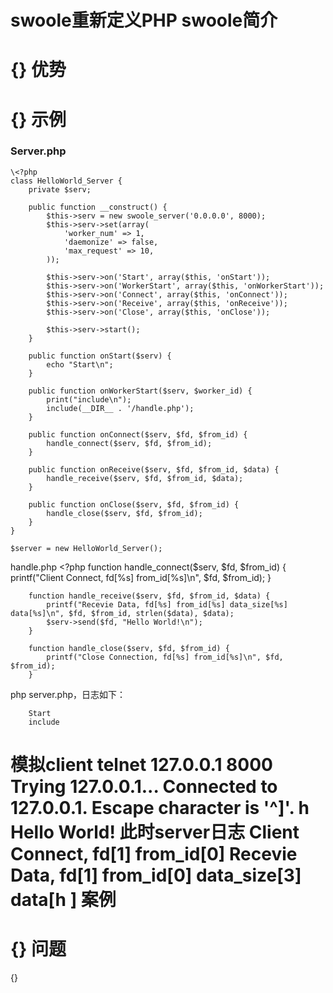 swoole重新定义PHP
swoole简介
======
{}
优势
======
{}
示例
======
### Server.php
    \<?php
    class HelloWorld_Server {
        private $serv;
    
        public function __construct() {
            $this->serv = new swoole_server('0.0.0.0', 8000);
            $this->serv->set(array(
                'worker_num' => 1,
                'daemonize' => false,
                'max_request' => 10, 
            ));    
    
            $this->serv->on('Start', array($this, 'onStart'));
            $this->serv->on('WorkerStart', array($this, 'onWorkerStart'));
            $this->serv->on('Connect', array($this, 'onConnect'));
            $this->serv->on('Receive', array($this, 'onReceive'));
            $this->serv->on('Close', array($this, 'onClose'));
    
            $this->serv->start();
        }   
    
        public function onStart($serv) {
            echo "Start\n";
        }   
    
        public function onWorkerStart($serv, $worker_id) {
            print("include\n");
            include(__DIR__ . '/handle.php');
        }   
    
        public function onConnect($serv, $fd, $from_id) {
            handle_connect($serv, $fd, $from_id);
        }   
    
        public function onReceive($serv, $fd, $from_id, $data) {
            handle_receive($serv, $fd, $from_id, $data);
        }   
    
        public function onClose($serv, $fd, $from_id) {
            handle_close($serv, $fd, $from_id);
        }   
    }
    
    $server = new HelloWorld_Server();

handle.php
        \<?php
        function handle_connect($serv, $fd, $from_id) {
            printf("Client Connect, fd[%s] from_id[%s]\n", $fd, $from_id);
        }
        
        function handle_receive($serv, $fd, $from_id, $data) {
            printf("Recevie Data, fd[%s] from_id[%s] data_size[%s] data[%s]\n", $fd, $from_id, strlen($data), $data);
            $serv->send($fd, "Hello World!\n");
        }
        
        function handle_close($serv, $fd, $from_id) {
            printf("Close Connection, fd[%s] from_id[%s]\n", $fd, $from_id);
        }
php server.php，日志如下：
        
        Start
        include
模拟client
        telnet 127.0.0.1 8000
        Trying 127.0.0.1...
        Connected to 127.0.0.1.
        Escape character is '^]'.
        h
        Hello World!
此时server日志
        Client Connect, fd[1] from_id[0]
        Recevie Data, fd[1] from_id[0] data_size[3] data[h
        ]
案例
======
{}
问题
======
{}

